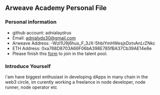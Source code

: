 ## Arweave Academy Personal File

### Personal information

- github account: adnialaydrus 
- Email: adnialyds30@gmail.com
- Arweave Address: -WzI1U9j6hus_F_3JX-5hbiYmHWesjxDxtvAnLrZNkc
- ETH Address: 0xa768D8703A66F06bA398E785fBA37Cb39AE14e8e
- Please finish this [form](https://docs.google.com/forms/d/e/1FAIpQLSfWA5fIIcBgmRppm3jNz5vmf9Mai_QMVil-2pO4r7YKn_Zhtw/viewform?usp=sf_link) to join in the talent pool.

### Introduce Yourself
 i'am have biggest enthusiast in developing dApps in many chain in the web3 circle, im curently working a freelance in node developer, node runner, node operator etc

